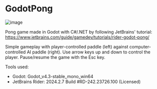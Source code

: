 # GodotPong

![image](https://github.com/user-attachments/assets/90831cb3-ab5c-4a71-8878-efa99a5f8ea4)

Pong game made in Godot with C#/.NET by following JetBrains' tutorial: https://www.jetbrains.com/guide/gamedev/tutorials/rider-godot-pong/

Simple gameplay with player-controlled paddle (left) against computer-controlled AI paddle (right). Use arrow keys up and down to control the player. Pause/resume the game with the Esc key.

Tools used:
- Godot: Godot_v4.3-stable_mono_win64
- JetBrains Rider: 2024.2.7 Build #RD-242.23726.100 (Licensed)
